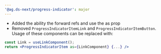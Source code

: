 ```yaml
---
'@ag.ds-next/progress-indicator': major
---
```


- Added the ability the forward refs and use the as prop
- Removed `ProgressIndicatorItemLink` and `ProgressIndicatorItemButton`. Usage of these components can be replaced with:

```jsx
const Link = useLinkComponent();
return <ProgressIndicatorItem as={LinkComponent} {...} />
```